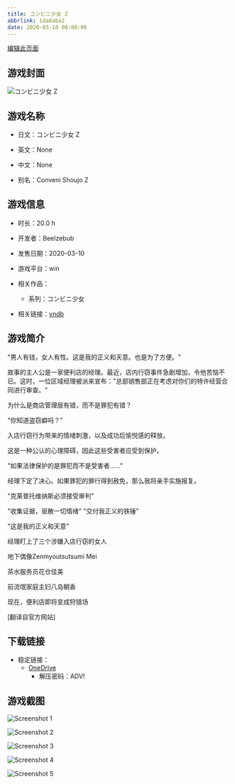 ```yaml
---
title: コンビニ少女 Z
abbrlink: 1da8aba2
date: 2020-03-10 00:00:00
---
```

[编辑此页面](https://github.com/ACG-3/ADV3-source/blob/main/source/_posts/games/%E3%82%B3%E3%83%B3%E3%83%93%E3%83%8B%E5%B0%91%E5%A5%B3%20Z.md)

## 游戏封面

![コンビニ少女 Z](https://pan.timero.xyz/d/onedrive/img_lib_001/%E3%82%B3%E3%83%B3%E3%83%93%E3%83%8B%E5%B0%91%E5%A5%B3%20Z_cover.avif)


## 游戏名称

- 日文：コンビニ少女 Z
- 英文：None
- 中文：None

- 别名：Conveni Shoujo Z


## 游戏信息

- 时长：20.0 h
- 开发者：Beelzebub
- 发售日期：2020-03-10
- 游戏平台：win
- 相关作品：
   - 系列：コンビニ少女

- 相关链接：[vndb](https://vndb.org/v28136)


## 游戏简介

"男人有钱，女人有性。这是我的正义和天意。也是为了方便。"

故事的主人公是一家便利店的经理。最近，店内行窃事件急剧增加，令他苦恼不已。这时，一位区域经理被派来宣布："总部销售部正在考虑对你们的特许经营合同进行审查。"

为什么是商店管理层有错，而不是罪犯有错？

"你知道盗窃癖吗？"

入店行窃行为带来的情绪刺激，以及成功后愉悦感的释放。

这是一种公认的心理障碍，因此这些受害者应受到保护。

"如果法律保护的是罪犯而不是受害者......"

经理下定了决心。如果罪犯的罪行得到赦免，那么我将亲手实施报复。

"克莱普托维纳斯必须接受审判"

"收集证据，驱散一切情绪" "交付我正义的铁锤"

"这是我的正义和天意"

经理盯上了三个涉嫌入店行窃的女人

地下偶像Zenmyoutsutsumi Mei

茶水服务员花仓佳美

前流氓家庭主妇八岛朝香

现在，便利店即将变成狩猎场

[翻译自官方网站]


## 下载链接

- 稳定链接：
    - [OneDrive](https://pan.timero.xyz/onedrive/adv_lib_001/%E3%82%B3%E3%83%B3%E3%83%93%E3%83%8B%E5%B0%91%E5%A5%B3%20Z)
        - 解压密码：ADV!



## 游戏截图


![Screenshot 1](https://pan.timero.xyz/d/onedrive/img_lib_001/%E3%82%B3%E3%83%B3%E3%83%93%E3%83%8B%E5%B0%91%E5%A5%B3%20Z_Screenshot_1.avif)

![Screenshot 2](https://pan.timero.xyz/d/onedrive/img_lib_001/%E3%82%B3%E3%83%B3%E3%83%93%E3%83%8B%E5%B0%91%E5%A5%B3%20Z_Screenshot_2.avif)

![Screenshot 3](https://pan.timero.xyz/d/onedrive/img_lib_001/%E3%82%B3%E3%83%B3%E3%83%93%E3%83%8B%E5%B0%91%E5%A5%B3%20Z_Screenshot_3.avif)

![Screenshot 4](https://pan.timero.xyz/d/onedrive/img_lib_001/%E3%82%B3%E3%83%B3%E3%83%93%E3%83%8B%E5%B0%91%E5%A5%B3%20Z_Screenshot_4.avif)

![Screenshot 5](https://pan.timero.xyz/d/onedrive/img_lib_001/%E3%82%B3%E3%83%B3%E3%83%93%E3%83%8B%E5%B0%91%E5%A5%B3%20Z_Screenshot_5.avif)

